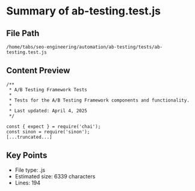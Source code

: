 # Summary of ab-testing.test.js
  
## File Path
`/home/tabs/seo-engineering/automation/ab-testing/tests/ab-testing.test.js`

## Content Preview
```
/**
 * A/B Testing Framework Tests
 * 
 * Tests for the A/B Testing Framework components and functionality.
 * 
 * Last updated: April 4, 2025
 */

const { expect } = require('chai');
const sinon = require('sinon');
[...truncated...]
```

## Key Points
- File type: .js
- Estimated size: 6339 characters
- Lines: 194
